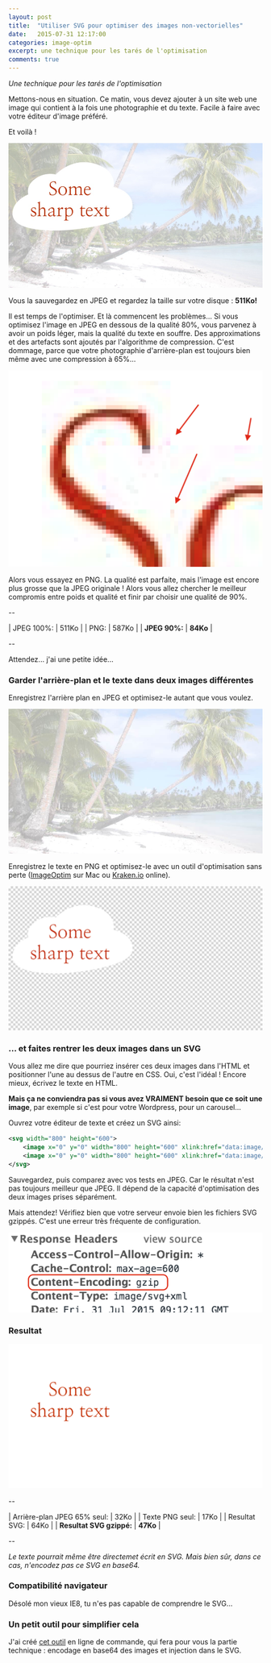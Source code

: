 ```yaml
---
layout: post
title:  "Utiliser SVG pour optimiser des images non-vectorielles"
date:   2015-07-31 12:17:00
categories: image-optim
excerpt: une technique pour les tarés de l'optimisation
comments: true
---
```


*Une technique pour les tarés de l'optimisation*


Mettons-nous en situation. Ce matin, vous devez ajouter à un site web une image qui contient à la fois une photographie et du texte. Facile à faire avec votre éditeur d'image préféré.

Et voilà !

![Just created image](/assets/optimized-90.jpg)

Vous la sauvegardez en JPEG et regardez la taille sur votre disque : **511Ko!**

Il est temps de l'optimiser. Et là commencent les problèmes... Si vous optimisez l'image en JPEG en dessous de la qualité 80%, vous parvenez à avoir un poids léger, mais la qualité du texte en souffre. Des approximations et des artefacts sont ajoutés par l'algorithme de compression. C'est dommage, parce que votre photographie d'arrière-plan est toujours bien même avec une compression à 65%...

![JPEG encoding artefacts](/assets/not-so-sharp.png)

Alors vous essayez en PNG. La qualité est parfaite, mais l'image est encore plus grosse que la JPEG originale ! Alors vous allez chercher le meilleur compromis entre poids et qualité et finir par choisir une qualité de 90%.

--

| JPEG 100%:                        | 511Ko    |
| PNG:                              | 587Ko    |
| **JPEG 90%:**                     | **84Ko** |

--

Attendez... j'ai une petite idée...


### Garder l'arrière-plan et le texte dans deux images différentes

Enregistrez l'arrière plan en JPEG et optimisez-le autant que vous voulez.

![optimized background](/assets/background-65.jpg)

Enregistrez le texte en PNG et optimisez-le avec un outil d'optimisation sans perte ([ImageOptim][ImageOptim] sur Mac ou [Kraken.io][Kraken.io] online).

![optimized text](/assets/text-alone.png)


### ... et faites rentrer les deux images dans un SVG

Vous allez me dire que pourriez insérer ces deux images dans l'HTML et positionner l'une au dessus de l'autre en CSS. Oui, c'est l'idéal ! Encore mieux, écrivez le texte en HTML.

**Mais ça ne conviendra pas si vous avez VRAIMENT besoin que ce soit une image**, par exemple si c'est pour votre Wordpress, pour un carousel...

Ouvrez votre éditeur de texte et créez un SVG ainsi:

```xml
<svg width="800" height="600">
    <image x="0" y="0" width="800" height="600" xlink:href="data:image/jpg;base64,{{base64-encoded-background}}" />
    <image x="0" y="0" width="800" height="600" xlink:href="data:image/png;base64,{{base64-encoded-top}}" />
</svg>
```

Sauvegardez, puis comparez avec vos tests en JPEG. Car le résultat n'est pas toujours meilleur que JPEG. Il dépend de la capacité d'optimisation des deux images prises séparément.

Mais attendez! Vérifiez bien que votre serveur envoie bien les fichiers SVG gzippés. C'est une erreur très fréquente de configuration.

![check gzip compression](/assets/gzip.png)


### Resultat

![result svg file](/assets/result.svg)

--

| Arrière-plan JPEG 65% seul:       | 32Ko     |
| Texte PNG seul:                   | 17Ko     |
| Resultat SVG:                     | 64Ko     |
| **Resultat SVG gzippé:**          | **47Ko** |

--

*Le texte pourrait même être directemet écrit en SVG. Mais bien sûr, dans ce cas, n'encodez pas ce SVG en base64.*


### Compatibilité navigateur

Désolé mon vieux IE8, tu n'es pas capable de comprendre le SVG...


### Un petit outil pour simplifier cela

J'ai créé [cet outil][svg-image-merge] en ligne de commande, qui fera pour vous la partie technique : encodage en base64 des images et injection dans le SVG.



[svg-image-merge]:      https://github.com/gmetais/svg-image-merge
[ImageOptim]:           https://imageoptim.com/fr.html
[Kraken.io]:            https://kraken.io/
